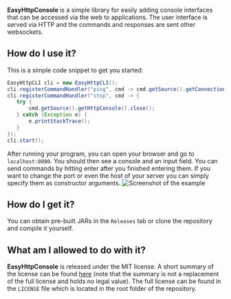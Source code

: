 **EasyHttpConsole** is a simple library for easily adding console interfaces that can be accessed via the web to applications. The user interface is served via HTTP and the 
   commands and responses are sent other websockets.
   
## How do I use it?
This is a simple code snippet to get you started:
```java
EasyHttpCLI cli = new EasyHttpCLI();
cli.registerCommandHandler("ping", cmd -> cmd.getSource().getConnection().send("Pong."));
cli.registerCommandHandler("stop", cmd -> {
   try {
       cmd.getSource().getHttpConsole().close();
   } catch (Exception e) {
       e.printStackTrace();
   }
});
cli.start();
```
After running your program, you can open your browser and go to `localhost:8080`. You should then see a console and an input field. You can send commands by hitting enter after you finished entering them. If you want to change the port or even the host of your server you can simply specify them as constructor arguments.
![Screenshot of the example](http://imgur.com/oRUxFnB.png)

## How do I get it?
You can obtain pre-built JARs in the `Releases` tab or clone the repository and compile it yourself.

## What am I allowed to do with it?
**EasyHttpConsole** is released under the MIT license. A short summary of the license can be found [here](https://tldrlegal.com/license/mit-license) (note that the summary is 
not a replacement of the full license and holds no legal value). The full license can be found in the `LICENSE` file which is located in the root folder of the repository.